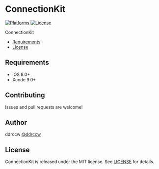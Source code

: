 # ConnectionKit

[![Platforms](https://img.shields.io/cocoapods/p/ConnectionKit.svg)](https://cocoapods.org/pods/ConnectionKit)
[![License](https://img.shields.io/cocoapods/l/ConnectionKit.svg)](https://raw.githubusercontent.com/ddrccw/ConnectionKit/master/LICENSE)

ConnectionKit

- [Requirements](#requirements)
- [License](#license)

## Requirements

- iOS 8.0+ 
- Xcode 9.0+

## Contributing

Issues and pull requests are welcome!

## Author

ddrccw [@ddrccw](https://github.com/ddrccw)

## License

ConnectionKit is released under the MIT license. See [LICENSE](https://github.com/ddrccw/ConnectionKit/blob/master/LICENSE) for details.
